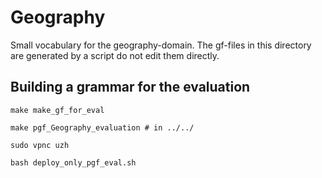 Geography
=========

Small vocabulary for the geography-domain.
The gf-files in this directory are generated by a script
do not edit them directly.


Building a grammar for the evaluation
-------------------------------------

	make make_gf_for_eval

	make pgf_Geography_evaluation # in ../../

	sudo vpnc uzh

	bash deploy_only_pgf_eval.sh
